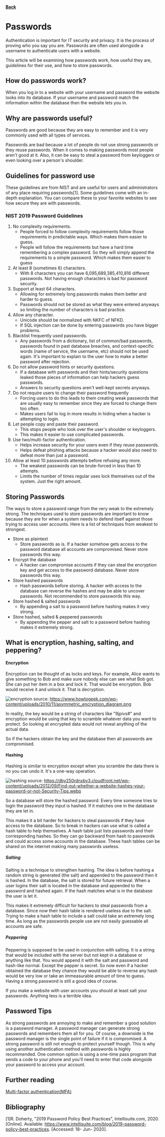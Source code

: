 #### [Back](./README.md)

# Passwords
Authentication is important for IT security and privacy. It is the process of proving who you say you are. Passwords are often used alongside a username to authenticate users with a website.

This article will be examining how passwords work, how useful they are, guidelines for their use, and how to store passwords.

## How do passwords work?
When you log in to a website with your username and password the website looks into its database. If your username and password match the information within the database then the website lets you in. 

## Why are passwords useful?
Passwords are good because they are easy to remember and it is very commonly used with all types of services. 

Passwords are bad because a lot of people do not use strong passwords or they reuse passwords. When it comes to making passwords most people aren't good at it. Also, it can be easy to steal a password from keyloggers or even looking over a person's shoulder.

## Guidelines for password use
These guidelines are from NIST and are useful for users and administrators of any place requiring passwords[1]. Some guidelines come with an in-depth explanation. You can compare these to your favorite websites to see how secure they are with passwords.

### NIST 2019 Password Guidelines
1. No complexity requirements. 
   * People forced to follow complexity requirements follow those requirements in predictable ways. Which makes them easier to guess.
   * People will follow the requirements but have a hard time remembering a complex password. So they will simply append the requirements to a simple password. Which makes them easier to guess
2. At least 8 (sometimes 6) characters.
   * With 8 characters you can have 6,095,689,385,410,816 different passwords. Not having enough characters is bad for password security.
3. Support at least 64 characters.
   * Allowing for extremely long passwords makes them better and harder to guess.
   * Passwords should not be stored as what they were entered anyways so limiting the number of characters is bad practice. 
4. Allow any character.
   * Unicode should be normalized with NKFC of NFKD.
   * If SQL injection can be done by entering passwords you have bigger problems.
5. Blacklist frequently used passwords.
   * Any passwords from a dictionary, list of common/bad passwords, passwords found in past database breaches, and context-specific words (name of service, the username, etc) should not be used again. It's important to explain to the user how to make a better password after rejection.
6. Do not allow password hints or security questions.
   * If a database with passwords and their hints/security questions leaked those pieces of information can help hackers guess passwords. 
   * Answers to security questions aren't well-kept secrets anyways.
7. Do not require users to change their password frequently
   * Forcing users to do this leads to them creating weak passwords that are usually easy to remember since they are forced to change them too often.
   * Makes users fail to log in more results in hiding when a hacker is attempting to login.
8. Let people copy and paste their password.
   * This stops people who look over the user's shoulder or keyloggers.
   * This makes it easier to use complicated passwords.
9. Use two/multi-factor authentication.
   * Helps increase security for your users even if they reuse passwords.
   * Helps defeat phishing attacks because a hacker would also need to defeat more than just a password.
10. Allow at least 10 passwords attempts before refusing any more. 
    * The weakest passwords can be brute-forced in less than 10 attempts.
    * Limits the number of times regular uses lock themselves out of the system. Just the right amount.

## Storing Passwords
The ways to store a password range from the very weak to the extremely strong. The techniques used to store passwords are important to know because they are for when a system needs to defend itself against those trying to access user accounts. Here is a list of techniques from weakest to strongest.
* Store as plaintext
  * Store passwords as is. If a hacker somehow gets access to the password database all accounts are compromised. Never store passwords this way.
* Encrypt the database
  * A hacker can compromise accounts if they can steal the encryption key and get access to the password database. Never store passwords this way.
* Store hashed passwords
  * Hash passwords before storing. A hacker with access to the database can reverse the hashes and may be able to uncover passwords. Not recommended to store passwords this way.
* Store hashed & salted passwords
  * By appending a salt to a password before hashing makes it very strong. 
* Store hashed, salted & peppered passwords
  * By appending the pepper and salt to a password before hashing makes it extremely strong.

## What is encryption, hashing, salting, and peppering?

#### Encryption 
Encryption can be thought of as locks and keys. For example, Alice wants to give something to Bob and make sure nobody else can see what Bob got. She can put her item in a box and lock it. That would be encryption. Bob would receive it and unlock it. That is decryption. 

![encryption](https://github.com/TheCountOfPeru/IT-Security-For-Dummies/blob/master/images/asymmetric_encryption_diagram.png)
source: https://www.howtogeek.com/wp-content/uploads/2010/11/asymmetric_encryption_diagram.png

In reality, the key would be a string of characters like "9jpivs#" and encryption would be using that key to scramble whatever data you want to protect. So looking at encrypted data would not reveal anything of the actual data.

So if the hackers obtain the key and the database then all passwords are compromised.

#### Hashing
Hashing is similar to encryption except when you scramble the data there is no you can undo it. It's a one-way operation.

![hashing](https://github.com/TheCountOfPeru/IT-Security-For-Dummies/blob/master/images/hashing.webp)
source: https://dby250rdnxby3.cloudfront.net/wp-content/uploads/2012/09/Find-out-whether-a-website-hashes-your-password-or-not-Security-Tips.webp

So a database will store the hashed password. Every time someone tries to login the password they input is hashed. If it matches one in the database they are let in.

This makes it a bit harder for hackers to steal passwords if they have access to the database. So to break in hackers can use what is called a hash table to help themselves. A hash table just lists passwords and their corresponding hashes. So they can go backward from hash to passwords and could access some accounts in the database. These hash tables can be shared on the internet making many passwords useless.

##### Salting
Salting is a technique to strengthen hashing. The idea is before hashing a random string is generated (the salt) and appended to the password then it is hashed. In the database, the salt is stored for future retrieval. When a user logins their salt is located in the database and appended to the password and hashed again. If the hash matches what is in the database the user is let it. 

This makes it extremely difficult for hackers to steal passwords from a database. Since now their hash table is rendered useless due to the salt. Trying to make a hash table to include a salt could take an extremely long time. As long as the passwords people use are not easily guessable all accounts are safe.

##### Peppering
Peppering is supposed to be used in conjunction with salting. It is a string that would be included with the server but not kept in a database or anything like that. You would append it with the salt and password and hash-like normal. Except the pepper is secret. So now even if a hacker obtained the database they chance they would be able to reverse any hash would be very low or take an immeasurable amount of time to guess. Having a strong password is still a good idea of course.

If you make a website with user accounts you should at least salt your passwords. Anything less is a terrible idea.

## Password Tips
As strong passwords are annoying to make and remember a good solution is a password manager. A password manager can generate strong passwords and remembers them all for you. Of course, a downside is the password manager is the single point of failure if it is compromised.
A strong password is still not enough to protect yourself though. This is why using another authentication method with passwords is highly recommended. One common option is using a one-time pass program that sends a code to your phone and you'll need to enter that code alongside your password to access your account.

## Further reading
[Multi-factor authentication(MFA)](https://github.com/TheCountOfPeru/IT-Security-For-Dummies/blob/master/Multi_factor_authentication.md)

## Bibliography
[1]R. Doherty, "2019 Password Policy Best Practices", Intellisuite.com, 2020. [Online]. Available: https://www.intellisuite.com/blog/2019-password-policy-best-practices. [Accessed: 18- Jun- 2020].

